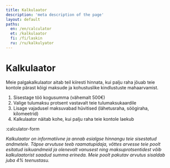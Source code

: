 ```yaml
---
title: Kalkulaator
description: 'meta description of the page'
layout: default
paths:
  en: /en/calculator
  et: /kalkulaator
  fi: /fi/laskin
  ru: /ru/kalkulyator
---
```


# Kalkulaator

Meie palgakalkulaator aitab teil kiiresti hinnata, kui palju raha jõuab teie kontole pärast kõigi maksude ja kohustuslike kindlustuste mahaarvamist.

1. Sisestage töö kogusumma (vähemalt 500€)
2. Valige tulumaksu protsent vastavalt teie tulumaksukaardile
3. Lisage vajadusel maksuvabad hüvitised (lähetusraha, söögiraha, kilomeetrid)
4. Kalkulaator näitab kohe, kui palju raha teie kontole laekub

:calculator-form

*Kalkulaator on informatiivne ja annab esialgse hinnangu teie sisestatud andmetele. Täpse arvutuse teeb raamatupidaja, võttes arvesse teie poolt esitatud isikuandmeid ja olenevalt vanusest ning maksuprotsentidest võib kalkulaatorist saadud summa erineda. Meie poolt pakutav arvutus sisaldab juba 4% teenustasu.*
